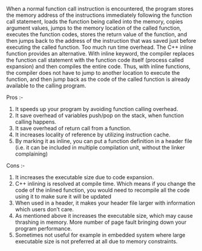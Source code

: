 When a normal function call instruction is encountered, the program stores the memory address of the instructions immediately following the function call statement, loads the function being called into the memory, copies argument values, jumps to the memory location of the called function, executes the function codes, stores the return value of the function, and then jumps back to the address of the instruction that was saved just before executing the called function. Too much run time overhead.
The C++ inline function provides an alternative. With inline keyword, the compiler replaces the function call statement with the function code itself (process called expansion) and then compiles the entire code. Thus, with inline functions, the compiler does not have to jump to another location to execute the function, and then jump back as the code of the called function is already available to the calling program.

Pros :-
1. It speeds up your program by avoiding function calling overhead.
2. It save overhead of variables push/pop on the stack, when function calling happens.
3. It save overhead of return call from a function.
4. It increases locality of reference by utilizing instruction cache.
5. By marking it as inline, you can put a function definition in a header file (i.e. it can be included in multiple compilation unit, without the linker complaining)

Cons :-
1. It increases the executable size due to code expansion.
2. C++ inlining is resolved at compile time. Which means if you change the code of the inlined function, you would need to recompile all the code using it to make sure it will be updated
3. When used in a header, it makes your header file larger with information which users don’t care.
4. As mentioned above it increases the executable size, which may cause thrashing in memory. More number of page fault bringing down your program performance.
5. Sometimes not useful for example in embedded system where large executable size is not preferred at all due to memory constraints.

